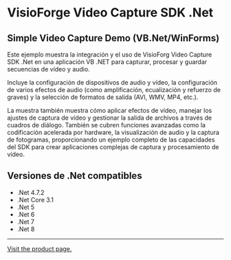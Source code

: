 ﻿# VisioForge Video Capture SDK .Net

## Simple Video Capture Demo (VB.Net/WinForms)

Este ejemplo muestra la integración y el uso de VisioForg Video Capture SDK .Net en una aplicación VB .NET para capturar, procesar y guardar secuencias de vídeo y audio.

Incluye la configuración de dispositivos de audio y vídeo, la configuración de varios efectos de audio (como amplificación, ecualización y refuerzo de graves) y la selección de formatos de salida (AVI, WMV, MP4, etc.).

La muestra también muestra cómo aplicar efectos de vídeo, manejar los ajustes de captura de vídeo y gestionar la salida de archivos a través de cuadros de diálogo. También se cubren funciones avanzadas como la codificación acelerada por hardware, la visualización de audio y la captura de fotogramas, proporcionando un ejemplo completo de las capacidades del SDK para crear aplicaciones complejas de captura y procesamiento de vídeo.

## Versiones de .Net compatibles

* .Net 4.7.2
* .Net Core 3.1
* .Net 5
* .Net 6
* .Net 7
* .Net 8

---

[Visit the product page.](https://www.visioforge.com/video-capture-sdk-net)
